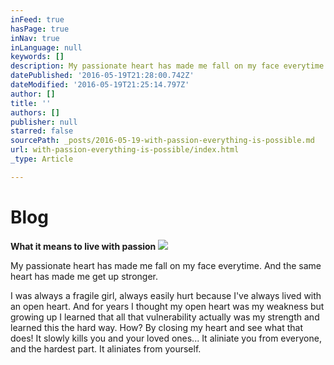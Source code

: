 ```yaml
---
inFeed: true
hasPage: true
inNav: true
inLanguage: null
keywords: []
description: My passionate heart has made me fall on my face everytime. And the same heart has made me get up stronger.
datePublished: '2016-05-19T21:28:00.742Z'
dateModified: '2016-05-19T21:25:14.797Z'
author: []
title: ''
authors: []
publisher: null
starred: false
sourcePath: _posts/2016-05-19-with-passion-everything-is-possible.md
url: with-passion-everything-is-possible/index.html
_type: Article

---
```

# Blog 

**What it means to live with passion**
![](https://the-grid-user-content.s3-us-west-2.amazonaws.com/9631c6e2-94e3-4fe4-a87c-b6d7c48f9a47.jpg)

My passionate heart has made me fall on my face everytime. And the same heart has made me get up stronger.

I was always a fragile girl, always easily hurt because I've always lived with an open heart. And for years I thought my open heart was my weakness but growing up I learned that all that vulnerability actually was my strength and learned this the hard way. How? By closing my heart and see what that does! It slowly kills you and your loved ones... It aliniate you from everyone, and the hardest part. It aliniates from yourself.